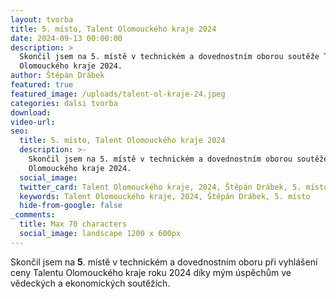 ```yaml
---
layout: tvorba
title: 5. místo, Talent Olomouckého kraje 2024
date: 2024-09-13 00:00:00
description: >
  Skončil jsem na 5. místě v technickém a dovednostním oborou soutěže Talent
  Olomouckého kraje 2024.
author: Štěpán Drábek
featured: true
featured_image: /uploads/talent-ol-kraje-24.jpeg
categories: dalsi tvorba
download:
video-url:
seo:
  title: 5. místo, Talent Olomouckého kraje 2024
  description: >-
    Skončil jsem na 5. místě v technickém a dovednostním oborou soutěže Talent
    Olomouckého kraje 2024.
  social_image:
  twitter_card: Talent Olomouckého kraje, 2024, Štěpán Drábek, 5. místo
  keywords: Talent Olomouckého kraje, 2024, Štěpán Drábek, 5. místo
  hide-from-google: false
_comments:
  title: Max 70 characters
  social_image: landscape 1200 x 600px
---
```

Skončil jsem na **5**. místě v technickém a dovednostním oboru při vyhlášení ceny Talentu Olomouckého kraje roku 2024 díky mým úspěchům ve vědeckých a ekonomických soutěžích.